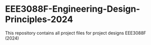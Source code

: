 # EEE3088F-Engineering-Design-Principles-2024
This repository contains all project files for  project designs EEE3088F (2024)
